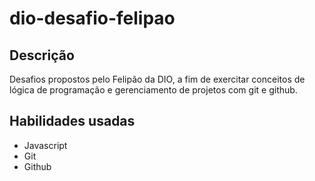 # dio-desafio-felipao
## Descrição
  Desafios propostos pelo Felipão da DIO, a fim de exercitar conceitos de lógica de programação e gerenciamento de projetos com git e github.

## Habilidades usadas
- Javascript
- Git
- Github
